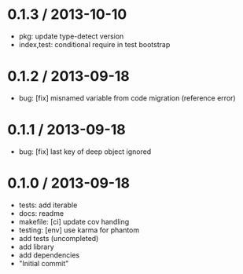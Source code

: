 
0.1.3 / 2013-10-10 
==================

 * pkg: update type-detect version
 * index,test: conditional require in test bootstrap

0.1.2 / 2013-09-18 
==================

 * bug: [fix] misnamed variable from code migration (reference error)

0.1.1 / 2013-09-18 
==================

 * bug: [fix] last key of deep object ignored

0.1.0 / 2013-09-18 
==================

 * tests: add iterable
 * docs: readme
 * makefile: [ci] update cov handling
 * testing: [env] use karma for phantom
 * add tests (uncompleted)
 * add library
 * add dependencies
 * "Initial commit"
